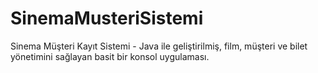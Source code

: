 # SinemaMusteriSistemi
Sinema Müşteri Kayıt Sistemi - Java ile geliştirilmiş, film, müşteri ve bilet yönetimini sağlayan basit bir konsol uygulaması.
